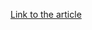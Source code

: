 [Link to the article](https://www.welivesecurity.com/2020/09/30/aptc23-group-evolves-its-android-spyware/)
